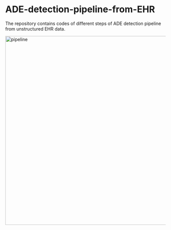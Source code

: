 # ADE-detection-pipeline-from-EHR
The repository contains codes of different steps of ADE detection pipeline 
from unstructured EHR data.



<img width="594" alt="pipeline" src="https://user-images.githubusercontent.com/47754069/195719172-cd60faf7-9f3d-4490-81a4-a32ca0c1c0ea.PNG">

